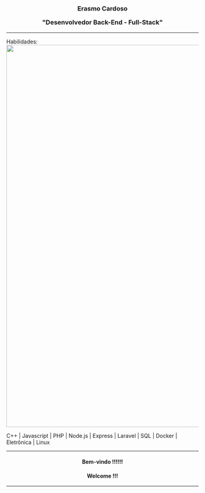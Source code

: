 <div align="center"><h3>Erasmo Cardoso <p> "Desenvolvedor Back-End - Full-Stack"</h3></div>
<hr>
Habilidades: 

<img width = "1000px" src="https://github.com/erascardsilva/erascardsilva/assets/70297459/57df4bc5-cc15-4a96-b622-7bb26d246339">


C++ | Javascript | PHP | Node.js | Express | Laravel | SQL | Docker | Eletrônica | Linux
<hr>       
<div align="center"><h4> Bem-vindo !!!!!! </h4></div>

<div align="center"><h4> Welcome !!! </h4></div>

<hr>
